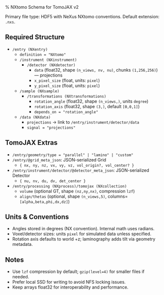 % NXtomo Schema for TomoJAX v2

Primary file type: HDF5 with NeXus NXtomo conventions. Default extension: `.nxs`.

## Required Structure
- `/entry (NXentry)`
  - `definition = "NXtomo"`
  - `/instrument (NXinstrument)`
    - `/detector (NXdetector)`
      - `data` (float32, shape `(n_views, nv, nu)`, chunks `(1,256,256)`) — projections
      - `x_pixel_size` (float, units: `pixel`)
      - `y_pixel_size` (float, units: `pixel`)
  - `/sample (NXsample)`
    - `/transformations (NXtransformations)`
      - `rotation_angle` (float32, shape `(n_views,)`, units `degree`)
      - `rotation_axis` (float32, shape `(3,)`, default `[0,0,1]`)
      - `depends_on = "rotation_angle"`
  - `/data (NXdata)`
    - `projections` -> link to `/entry/instrument/detector/data`
    - `signal = "projections"`

## TomoJAX Extras
- `/entry/geometry/type = "parallel" | "lamino" | "custom"`
- `/entry/@grid_meta_json`: JSON-serialized Grid
  - `{ nx, ny, nz, vx, vy, vz, vol_origin?, vol_center? }`
- `/entry/instrument/detector/@detector_meta_json`: JSON-serialized Detector
  - `{ nu, nv, du, dv, det_center }`
- `/entry/processing (NXprocess)/tomojax (NXcollection)`
  - `volume` (optional GT, shape `(nz,ny,nx)`, compression `lzf`)
  - `align/thetas` (optional, shape `(n_views,5)`, columns=`[alpha,beta,phi,dx,dz]`)

## Units & Conventions
- Angles stored in degrees (NX convention). Internal math uses radians.
- Voxel/detector sizes: units `pixel` for simulated data unless specified.
- Rotation axis defaults to world +z; laminography adds tilt via geometry metadata.

## Notes
- Use `lzf` compression by default; `gzip(level=4)` for smaller files if needed.
- Prefer local SSD for writing to avoid NFS locking issues.
- Keep arrays float32 for interoperability and performance.
